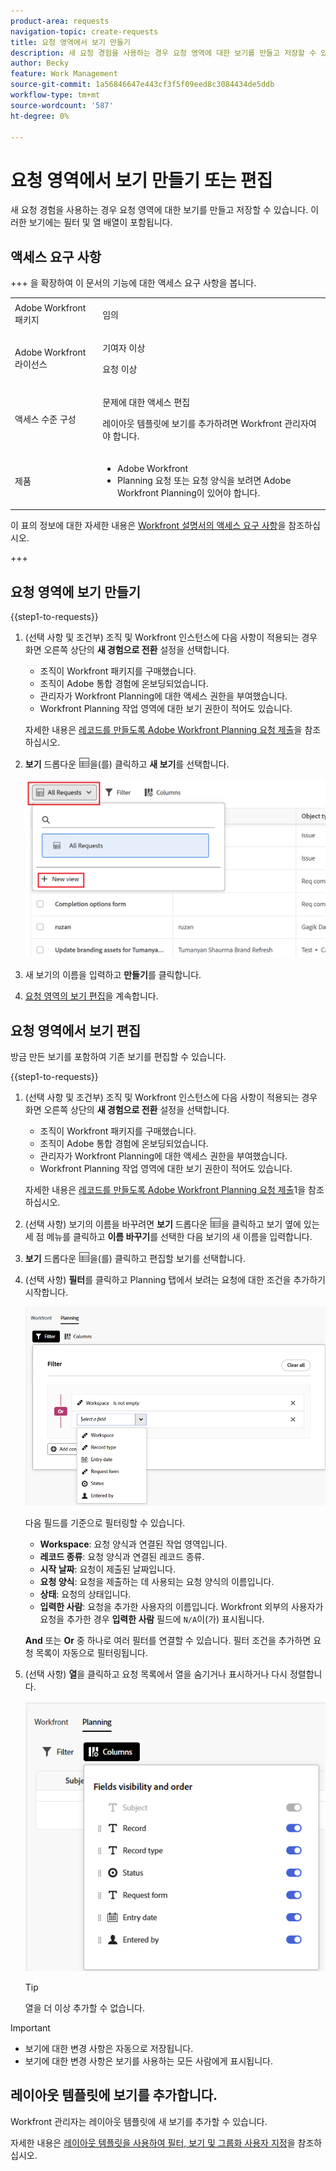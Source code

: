 ```yaml
---
product-area: requests
navigation-topic: create-requests
title: 요청 영역에서 보기 만들기
description: 새 요청 경험을 사용하는 경우 요청 영역에 대한 보기를 만들고 저장할 수 있습니다.
author: Becky
feature: Work Management
source-git-commit: 1a56846647e443cf3f5f09eed8c3084434de5ddb
workflow-type: tm+mt
source-wordcount: '587'
ht-degree: 0%

---
```


# 요청 영역에서 보기 만들기 또는 편집


새 요청 경험을 사용하는 경우 요청 영역에 대한 보기를 만들고 저장할 수 있습니다. 이러한 보기에는 필터 및 열 배열이 포함됩니다.

## 액세스 요구 사항

+++ 을 확장하여 이 문서의 기능에 대한 액세스 요구 사항을 봅니다.


<table style="table-layout:auto"> 
 <col> 
 <col> 
 <tbody> 
 <tbody> 
  <tr> 
   <td role="rowheader">Adobe Workfront 패키지</td> 
   <td> <p>임의 </p> </td> 
  </tr> 
  <tr> 
   <td role="rowheader">Adobe Workfront 라이선스</td> 
   <td> <p>기여자 이상</p>
   <p>요청 이상</p>
    </td> 
  </tr> 
  <tr> 
   <td role="rowheader">액세스 수준 구성</td> 
   <td> <p>문제에 대한 액세스 편집</p>  <p>레이아웃 템플릿에 보기를 추가하려면 Workfront 관리자여야 합니다.</td> 
  </tr> 
  <tr> 
   <td role="rowheader"> 제품</td> 
   <td> <ul><li>Adobe Workfront</li><li>Planning 요청 또는 요청 양식을 보려면 Adobe Workfront Planning이 있어야 합니다.</td> 
  </tr> 
 </tbody> 
</table>

이 표의 정보에 대한 자세한 내용은 [Workfront 설명서의 액세스 요구 사항](/help/quicksilver/administration-and-setup/add-users/access-levels-and-object-permissions/access-level-requirements-in-documentation.md)을 참조하십시오.

+++

## 요청 영역에 보기 만들기

{{step1-to-requests}}

1. (선택 사항 및 조건부) 조직 및 Workfront 인스턴스에 다음 사항이 적용되는 경우 화면 오른쪽 상단의 **새 경험으로 전환** 설정을 선택합니다.

   * 조직이 Workfront 패키지를 구매했습니다.
   * 조직이 Adobe 통합 경험에 온보딩되었습니다.
   * 관리자가 Workfront Planning에 대한 액세스 권한을 부여했습니다.
   * Workfront Planning 작업 영역에 대한 보기 권한이 적어도 있습니다.

   자세한 내용은 [레코드를 만들도록 Adobe Workfront Planning 요청 제출](/help/quicksilver/planning/requests/submit-requests.md)을 참조하십시오.

1. **보기** 드롭다운 ![보기 드롭다운](assets/view-icon-requests.png)을(를) 클릭하고 **새 보기**&#x200B;를 선택합니다.

   ![새 보기](assets/create-new-view.png)

1. 새 보기의 이름을 입력하고 **만들기**&#x200B;를 클릭합니다.
1. [요청 영역의 보기 편집](#edit-a-view-in-the-requests-area)을 계속합니다.

## 요청 영역에서 보기 편집

방금 만든 보기를 포함하여 기존 보기를 편집할 수 있습니다.

{{step1-to-requests}}

1. (선택 사항 및 조건부) 조직 및 Workfront 인스턴스에 다음 사항이 적용되는 경우 화면 오른쪽 상단의 **새 경험으로 전환** 설정을 선택합니다.

   * 조직이 Workfront 패키지를 구매했습니다.
   * 조직이 Adobe 통합 경험에 온보딩되었습니다.
   * 관리자가 Workfront Planning에 대한 액세스 권한을 부여했습니다.
   * Workfront Planning 작업 영역에 대한 보기 권한이 적어도 있습니다.

   자세한 내용은 [레코드를 만들도록 Adobe Workfront Planning 요청 제출](/help/quicksilver/planning/requests/submit-requests.md)1을 참조하십시오.

1. (선택 사항) 보기의 이름을 바꾸려면 **보기** 드롭다운 ![보기 드롭다운](assets/view-icon-requests.png)을 클릭하고 보기 옆에 있는 세 점 메뉴를 클릭하고 **이름 바꾸기**&#x200B;를 선택한 다음 보기의 새 이름을 입력합니다.
1. **보기** 드롭다운 ![보기 드롭다운](assets/view-icon-requests.png)을(를) 클릭하고 편집할 보기를 선택합니다.
1. (선택 사항) **필터**&#x200B;를 클릭하고 Planning 탭에서 보려는 요청에 대한 조건을 추가하기 시작합니다.

   ![계획 요청 탭에서 필터 편집](assets/filters-editing-box-in-requests-planning-tab.png)

   다음 필드를 기준으로 필터링할 수 있습니다.

   * **Workspace**: 요청 양식과 연결된 작업 영역입니다.
   * **레코드 종류**: 요청 양식과 연결된 레코드 종류.
   * **시작 날짜**: 요청이 제출된 날짜입니다.
   * **요청 양식**: 요청을 제출하는 데 사용되는 요청 양식의 이름입니다.
   * **상태**: 요청의 상태입니다.
   * **입력한 사람**: 요청을 추가한 사용자의 이름입니다. Workfront 외부의 사용자가 요청을 추가한 경우 **입력한 사람** 필드에 `N/A`이(가) 표시됩니다.

   **And** 또는 **Or** 중 하나로 여러 필터를 연결할 수 있습니다.
필터 조건을 추가하면 요청 목록이 자동으로 필터링됩니다.

1. (선택 사항) **열**&#x200B;을 클릭하고 요청 목록에서 열을 숨기거나 표시하거나 다시 정렬합니다.

   ![열 상자](assets/columns-editing-box-in-requests-planning-tab.png)

   >[!TIP]
   >
   >열을 더 이상 추가할 수 없습니다.

>[!IMPORTANT]
>
> * 보기에 대한 변경 사항은 자동으로 저장됩니다.
> * 보기에 대한 변경 사항은 보기를 사용하는 모든 사람에게 표시됩니다.

## 레이아웃 템플릿에 보기를 추가합니다.

Workfront 관리자는 레이아웃 템플릿에 새 보기를 추가할 수 있습니다.

자세한 내용은 [레이아웃 템플릿을 사용하여 필터, 보기 및 그룹화 사용자 지정](/help/quicksilver/administration-and-setup/customize-workfront/use-layout-templates/customize-fvg-list-controls-layout-template.md)을 참조하십시오.
